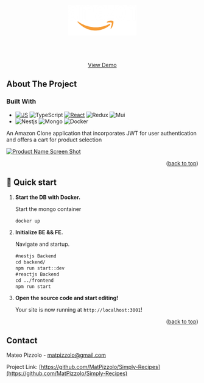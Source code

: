 <!-- Improved compatibility of back to top link: See: https://github.com/othneildrew/Best-README-Template/pull/73 -->
<a name="readme-top"></a>


<!-- PROJECT LOGO -->
<br />
<div align="center">
  <a href="https://github.com/github_username/repo_name">
    <img src="./frontend/public/amazon-logo.png" alt="Logo" width="180" height="80">
  </a>


  <p align="center">
    <br />
    <br />
    <br />
    <a href="https://mateopizzolo-simple-recipes.netlify.app" target="_blank">View Demo</a>
  </p>
</div>


<!-- ABOUT THE PROJECT -->
## About The Project

### Built With

* [![JS][Js]][Js-url]
  ![TypeScript]
  [![React][React.js]][React-url]
  ![Redux]
  ![Mui]
* ![Nestjs]
  ![Mongo]
  ![Docker]

 <p>An Amazon Clone application that incorporates JWT for user authentication and offers a cart for product selection</p> 

[![Product Name Screen Shot][product-screenshot]](https://example.com)


<p align="right">(<a href="#readme-top">back to top</a>)</p>



<!-- GETTING STARTED -->
## 🚀 Quick start

1.  **Start the DB with Docker.**

    Start the mongo container
    ```shell
    docker up
    ```

1.  **Initialize BE && FE.**

    Navigate and startup.

    ```shell
    #nestjs Backend
    cd backend/
    npm run start::dev
    #reactjs Backend
    cd ../frontend
    npm run start
    ```

1.  **Open the source code and start editing!**

    Your site is now running at `http://localhost:3001`!


<p align="right">(<a href="#readme-top">back to top</a>)</p>




<!-- CONTACT -->
## Contact

Mateo Pizzolo - matpizzolo@gmail.com

Project Link: [https://github.com/MatPizzolo/Simply-Recipes](https://github.com/MatPizzolo/Simply-Recipes)



<!-- MARKDOWN LINKS & IMAGES -->
<!-- https://www.markdownguide.org/basic-syntax/#reference-style-links -->

[product-screenshot]: src/assets/images/web-screenshot.png

[React.js]: https://img.shields.io/badge/React-20232A?style=for-the-badge&logo=react&logoColor=61DAFB
[React-url]: https://reactjs.org/
[css.com]: https://img.shields.io/badge/CSS3-1572B6?style=for-the-badge&logo=css3&logoColor=white
[Css-url]: https://reactjs.org/
[HTML]: https://img.shields.io/badge/HTML5-E34F26?style=for-the-badge&logo=html5&logoColor=white
[HTML-url]: https://reactjs.org/
[JS]: https://img.shields.io/badge/JavaScript-323330?style=for-the-badge&logo=javascript&logoColor=F7DF1E
[JS-url]: https://reactjs.org/

[Nestjs]: https://img.shields.io/badge/nestjs-%23E0234E.svg?style=for-the-badge&logo=nestjs&logoColor=white
[Mongo]: https://img.shields.io/badge/MongoDB-%234ea94b.svg?style=for-the-badge&logo=mongodb&logoColor=white
[TypeScript]: https://img.shields.io/badge/typescript-%23007ACC.svg?style=for-the-badge&logo=typescript&logoColor=white
[Mui]: https://img.shields.io/badge/MUI-%230081CB.svg?style=for-the-badge&logo=mui&logoColor=white
[Docker]: https://img.shields.io/badge/docker-%230db7ed.svg?style=for-the-badge&logo=docker&logoColor=white
[Redux]: https://img.shields.io/badge/redux-%23593d88.svg?style=for-the-badge&logo=redux&logoColor=white
